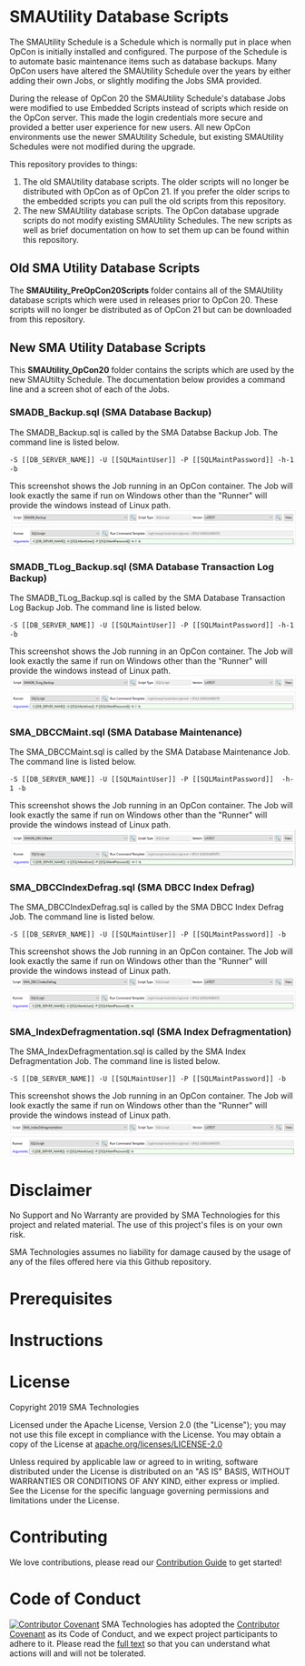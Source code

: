 <link id="linkstyle" rel='stylesheet' href='style.css'/>

SMAUtility Database Scripts
===========

The SMAUtility Schedule is a Schedule which is normally put in place when OpCon is initially installed and configured. The purpose of the Schedule is to automate basic maintenance items such as database backups. Many OpCon users have altered the SMAUtility Schedule over the years by either adding their own Jobs, or slightly modifing the Jobs SMA provided.

During the release of OpCon 20 the SMAUtility Schedule's database Jobs were modified to use Embedded Scripts instead of scripts which reside on the OpCon server. This made the login credentials more secure and provided a better user experience for new users. All new OpCon environments use the newer SMAUtility Schedule, but existing SMAUtility Schedules were not modified during the upgrade.

This repository provides to things:
1. The old SMAUtility database scripts. The older scripts will no longer be distributed with OpCon as of OpCon 21. If you prefer the older scrips to the embedded scripts you can pull the old scripts from this repository. 
2. The new SMAUtility database scripts. The OpCon database upgrade scripts do not modify existing SMAUtility Schedules. The new scripts as well as brief documentation on how to set them up can be found within this repository.
  

## Old SMA Utility Database Scripts
The **SMAUtility_PreOpCon20Scripts** folder contains all of the SMAUtility database scripts which were used in releases prior to OpCon 20. These scripts will no longer be distributed as of OpCon 21 but can be downloaded from this repository.

## New SMA Utility Database Scripts
This **SMAUtility_OpCon20** folder contains the scripts which are used by the new SMAUtilty Schedule. The documentation below provides a command line and a screen shot of each of the Jobs.

### SMADB_Backup.sql (SMA Database Backup)
The SMADB_Backup.sql is called by the SMA Databse Backup Job. The command line is listed below.

```
-S [[DB_SERVER_NAME]] -U [[SQLMaintUser]] -P [[SQLMaintPassword]] -h-1 -b
```

This screenshot shows the Job running in an OpCon container. The Job will look exactly the same if run on Windows other than the "Runner" will provide the windows instead of Linux path.
![Database Backup](/img/DatabaseBackup.png)

### SMADB_TLog_Backup.sql (SMA Database Transaction Log Backup)
The SMADB_TLog_Backup.sql is called by the SMA Database Transaction Log Backup Job. The command line is listed below.

```
-S [[DB_SERVER_NAME]] -U [[SQLMaintUser]] -P [[SQLMaintPassword]] -h-1 -b
```

This screenshot shows the Job running in an OpCon container. The Job will look exactly the same if run on Windows other than the "Runner" will provide the windows instead of Linux path.
![Database TLog Backup](/img/DatabaseTlogBackup.png)

### SMA_DBCCMaint.sql (SMA Database Maintenance)
The SMA_DBCCMaint.sql is called by the SMA Database Maintenance Job. The command line is listed below.

```
-S [[DB_SERVER_NAME]] -U [[SQLMaintUser]] -P [[SQLMaintPassword]]  -h-1 -b
```

This screenshot shows the Job running in an OpCon container. The Job will look exactly the same if run on Windows other than the "Runner" will provide the windows instead of Linux path.
![Database Maintenance](/img/DatabaseMaintenance.png)

### SMA_DBCCIndexDefrag.sql (SMA DBCC Index Defrag)
The SMA_DBCCIndexDefrag.sql is called by the SMA DBCC Index Defrag Job. The command line is listed below.

```
-S [[DB_SERVER_NAME]] -U [[SQLMaintUser]] -P [[SQLMaintPassword]] -b
```

This screenshot shows the Job running in an OpCon container. The Job will look exactly the same if run on Windows other than the "Runner" will provide the windows instead of Linux path.
![Database DBCC Index](/img/DatabaseDBCCIndex.png)

### SMA_IndexDefragmentation.sql (SMA Index Defragmentation)
The SMA_IndexDefragmentation.sql is called by the SMA Index Defragmentation Job. The command line is listed below.

```
-S [[DB_SERVER_NAME]] -U [[SQLMaintUser]] -P [[SQLMaintPassword]] -b
```

This screenshot shows the Job running in an OpCon container. The Job will look exactly the same if run on Windows other than the "Runner" will provide the windows instead of Linux path.
![Database Index Defragmentation](/img/DatabaseIndexDefragment.png)

# Disclaimer
No Support and No Warranty are provided by SMA Technologies for this project and related material. The use of this project's files is on your own risk.

SMA Technologies assumes no liability for damage caused by the usage of any of the files offered here via this Github repository.

# Prerequisites


# Instructions


# License
Copyright 2019 SMA Technologies

Licensed under the Apache License, Version 2.0 (the "License");
you may not use this file except in compliance with the License.
You may obtain a copy of the License at [apache.org/licenses/LICENSE-2.0](http://www.apache.org/licenses/LICENSE-2.0)

Unless required by applicable law or agreed to in writing, software
distributed under the License is distributed on an "AS IS" BASIS,
WITHOUT WARRANTIES OR CONDITIONS OF ANY KIND, either express or implied.
See the License for the specific language governing permissions and
limitations under the License.

# Contributing
We love contributions, please read our [Contribution Guide](CONTRIBUTING.md) to get started!

# Code of Conduct
[![Contributor Covenant](https://img.shields.io/badge/Contributor%20Covenant-v2.0%20adopted-ff69b4.svg)](code-of-conduct.md)
SMA Technologies has adopted the [Contributor Covenant](CODE_OF_CONDUCT.md) as its Code of Conduct, and we expect project participants to adhere to it. Please read the [full text](CODE_OF_CONDUCT.md) so that you can understand what actions will and will not be tolerated.